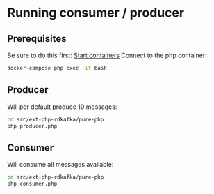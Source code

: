 # Running consumer / producer

## Prerequisites
Be sure to do this first: [Start containers](./../README.md)
Connect to the php container:
```bash
docker-compose php exec -it bash
```

## Producer
Will per default produce 10 messages:
```bash
cd src/ext-php-rdkafka/pure-php
php producer.php
```

## Consumer
Will consume all messages available:
```bash
cd src/ext-php-rdkafka/pure-php
php consumer.php
```
